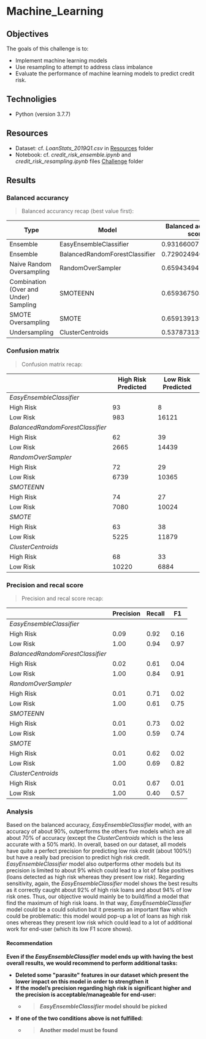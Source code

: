 # Machine_Learning

## Objectives
The goals of this challenge is to:

- Implement machine learning models
- Use resampling to attempt to address class imbalance
- Evaluate the performance of machine learning models to predict credit risk.

## Technoligies
- Python (version 3.7.7)

## Resources

- Dataset: cf. *LoanStats_2019Q1.csv* in [Resources](/Challenge/Resources) folder
- Notebook: cf. *credit_risk_ensemble.ipynb* and *credit_risk_resampling.ipynb* files [Challenge](/Challenge) folder

## Results

### Balanced accurancy

> Balanced accurancy recap (best value first):

|Type|Model|Balanced accurancy score|
|---|--|--|
|Ensemble|EasyEnsembleClassifier|0.9316600714093861|
|Ensemble|BalancedRandomForestClassifier|0.7290249400290825|
|Naive Random Oversampling|RandomOverSampler|0.6594349419740851|
|Combination (Over and Under) Sampling|SMOTEENN|0.6593675036353027|
|SMOTE Oversampling|SMOTE|0.6591391394752197|
|Undersampling|ClusterCentroids|0.5378731395122675|

### Confusion matrix

> Confusion matrix recap:


| |High Risk Predicted|Low Risk Predicted|
|---|-----------|-----------------|
|*EasyEnsembleClassifier*|
|High Risk|93|8|
|Low Risk|983|16121|
|*BalancedRandomForestClassifier*|
|High Risk|62|39|
|Low Risk|2665|14439|
|*RandomOverSampler*|
|High Risk|72|29|
|Low Risk|6739|10365|
|*SMOTEENN*|
|High Risk|74|27|
|Low Risk|7080|10024|
|*SMOTE*|
|High Risk|63|38|
|Low Risk|5225|11879|
|*ClusterCentroids*|
|High Risk|68|33|
|Low Risk|10220|6884|

### Precision and recal score

> Precision and recal score recap:

| |Precision |Recall|F1|
|---|-----------|-----------------|---|
|*EasyEnsembleClassifier*|
|High Risk|0.09|0.92|0.16|
|Low Risk|1.00|0.94|0.97|
|*BalancedRandomForestClassifier*|
|High Risk|0.02|0.61|0.04|
|Low Risk|1.00|0.84|0.91|
|*RandomOverSampler*|
|High Risk|0.01|0.71|0.02|
|Low Risk|1.00|0.61|0.75|
|*SMOTEENN*|
|High Risk|0.01|0.73|0.02|
|Low Risk|1.00|0.59|0.74|
|*SMOTE*|
|High Risk|0.01|0.62|0.02|
|Low Risk|1.00|0.69|0.82|
|*ClusterCentroids*|
|High Risk|0.01|0.67|0.01|
|Low Risk|1.00|0.40|0.57|

### Analysis

Based on the balanced accuracy, *EasyEnsembleClassifier* model, with an accuracy of about 90%, outperforms the others five models which are all about 70% of accuracy (except the *ClusterCentroids* which is the less accurate with a 50% mark).
In overall, based on our dataset, all models have quite a perfect precision for predicting low risk credit (about 100%!) but have a really bad precision to predict high risk credit. *EasyEnsembleClassifier* model also outperforms other models but its precision is limited to about 9% which could lead to a lot of false positives (loans detected as high risk whereas they present low risk).
Regarding sensitivity, again, the *EasyEnsembleClassifier* model shows the best results as it correctly caught about 92% of high risk loans and about 94% of low risk ones.
Thus, our objective would mainly be to build/find a model that find the maximum of high risk loans. In that way, *EasyEnsembleClassifier* model could be a could solution but it presents an important flaw which could be problematic: this model would pop-up a lot of loans as high risk ones whereas they present low risk which could lead to a lot of additional work for end-user (which its low F1 score shows).

#### Recommendation

**Even if the *EasyEnsembleClassifier* model ends up with having the best overall results, we would recommend to perform additional tasks:**
- **Deleted some "parasite" features in our dataset which present the lower impact on this model in order to strengthen it**
- **If the model’s precision regarding high risk is significant higher and the precision is acceptable/manageable for end-user:**
    - > ***EasyEnsembleClassifier* model should be picked**
- **If one of the two conditions above is not fulfilled:**
    - > **Another model must be found**

